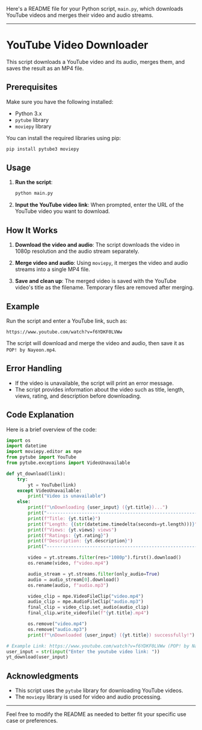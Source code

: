 Here's a README file for your Python script, `main.py`, which downloads YouTube videos and merges their video and audio streams.

---

# YouTube Video Downloader

This script downloads a YouTube video and its audio, merges them, and saves the result as an MP4 file.

## Prerequisites

Make sure you have the following installed:

- Python 3.x
- `pytube` library
- `moviepy` library

You can install the required libraries using pip:

```sh
pip install pytube3 moviepy
```

## Usage

1. **Run the script**:
   ```sh
   python main.py
   ```

2. **Input the YouTube video link**:
   When prompted, enter the URL of the YouTube video you want to download.

## How It Works

1. **Download the video and audio**:
   The script downloads the video in 1080p resolution and the audio stream separately.

2. **Merge video and audio**:
   Using `moviepy`, it merges the video and audio streams into a single MP4 file.

3. **Save and clean up**:
   The merged video is saved with the YouTube video's title as the filename. Temporary files are removed after merging.

## Example

Run the script and enter a YouTube link, such as:

```
https://www.youtube.com/watch?v=f6YDKF0LVWw
```

The script will download and merge the video and audio, then save it as `POP! by Nayeon.mp4`.

## Error Handling

- If the video is unavailable, the script will print an error message.
- The script provides information about the video such as title, length, views, rating, and description before downloading.

## Code Explanation

Here is a brief overview of the code:

```python
import os
import datetime
import moviepy.editor as mpe
from pytube import YouTube
from pytube.exceptions import VideoUnavailable

def yt_download(link):
    try:
        yt = YouTube(link)
    except VideoUnavailable:
        print("Video is unavailable")
    else:
        print(f"\nDownloading {user_input} ({yt.title})...")
        print("-------------------------------------------------------------------------------------------------------")
        print(f"Title: {yt.title}")
        print(f"Length: {(str(datetime.timedelta(seconds=yt.length)))}")
        print(f"Views: {yt.views} views")
        print(f"Ratings: {yt.rating}")
        print(f"Description: {yt.description}")
        print("-------------------------------------------------------------------------------------------------------")

        video = yt.streams.filter(res="1080p").first().download()
        os.rename(video, f"video.mp4")

        audio_stream = yt.streams.filter(only_audio=True)
        audio = audio_stream[0].download()
        os.rename(audio, f"audio.mp3")

        video_clip = mpe.VideoFileClip("video.mp4")
        audio_clip = mpe.AudioFileClip("audio.mp3")
        final_clip = video_clip.set_audio(audio_clip)
        final_clip.write_videofile(f"{yt.title}.mp4")

        os.remove("video.mp4")
        os.remove("audio.mp3")
        print(f"\nDownloaded {user_input} ({yt.title}) successfully!")

# Example Link: https://www.youtube.com/watch?v=f6YDKF0LVWw (POP! by Nayeon)
user_input = str(input("Enter the youtube video link: "))
yt_download(user_input)
```

## Acknowledgments

- This script uses the `pytube` library for downloading YouTube videos.
- The `moviepy` library is used for video and audio processing.

---

Feel free to modify the README as needed to better fit your specific use case or preferences.